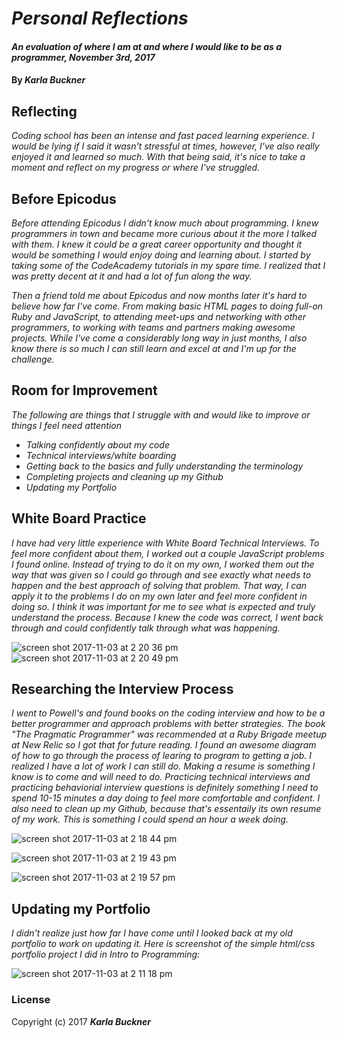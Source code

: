 # _Personal Reflections_

#### _An evaluation of where I am at and where I would like to be as a programmer, November 3rd, 2017_

#### By _**Karla Buckner**_

## Reflecting

_Coding school has been an intense and fast paced learning experience. I would be lying if I said it wasn't stressful at times, however, I've also really enjoyed it and learned so much. With that being said, it's nice to take a moment and reflect on my progress or where I've struggled._

## Before Epicodus

_Before attending Epicodus I didn't know much about programming. I knew programmers in town and became more curious about it the more I talked with them. I knew it could be a great career opportunity and thought it would be something I would enjoy doing and learning about. I started by taking some of the CodeAcademy tutorials in my spare time. I realized that I was pretty decent at it and had a lot of fun along the way._

_Then a friend told me about Epicodus and now months later it's hard to believe how far I've come. From making basic HTML pages to doing full-on Ruby and JavaScript, to attending meet-ups and networking with other programmers, to working with teams and partners making awesome projects. While I've come a considerably long way in just months, I also know there is so much I can still learn and excel at and I'm up for the challenge._

## Room for Improvement

_The following are things that I struggle with and would like to improve or things I feel need attention_

* _Talking confidently about my code_
* _Technical interviews/white boarding_
* _Getting back to the basics and fully understanding the terminology_
* _Completing projects and cleaning up my Github_
* _Updating my Portfolio_

## White Board Practice

_I have had very little experience with White Board Technical Interviews. To feel more confident about them, I worked out a couple JavaScript problems I found online. Instead of trying to do it on my own, I worked them out the way that was given so I could go through and see exactly what needs to happen and the best approach of solving that problem. That way, I can apply it to the problems I do on my own later and feel more confident in doing so. I think it was important for me to see what is expected and truly understand the process. Because I knew the code was correct, I went back through and could confidently talk through what was happening._

![screen shot 2017-11-03 at 2 20 36 pm](https://user-images.githubusercontent.com/27794720/32396459-8de740d0-c0a2-11e7-93f4-21652120363f.png)
![screen shot 2017-11-03 at 2 20 49 pm](https://user-images.githubusercontent.com/27794720/32396460-8dffe504-c0a2-11e7-8dbb-e38b09cd5531.png)

## Researching the Interview Process

_I went to Powell's and found books on the coding interview and how to be a better programmer and approach problems with better strategies. The book "The Pragmatic Programmer" was recommended at a Ruby Brigade meetup at New Relic so I got that for future reading. I found an awesome diagram of how to go through the process of learing to program to getting a job. I realized I have a lot of work I can still do. Making a resume is something I know is to come and will need to do. Practicing technical interviews and practicing behaviorial interview questions is definitely something I need to spend 10-15 minutes a day doing to feel more comfortable and confident. I also need to clean up my Github, because that's essentaily its own resume of my work. This is something I could spend an hour a week doing._

![screen shot 2017-11-03 at 2 18 44 pm](https://user-images.githubusercontent.com/27794720/32396422-590afb36-c0a2-11e7-8652-7176501524cb.png)

![screen shot 2017-11-03 at 2 19 43 pm](https://user-images.githubusercontent.com/27794720/32396461-8e1709d2-c0a2-11e7-8722-feed50a790a6.png)

![screen shot 2017-11-03 at 2 19 57 pm](https://user-images.githubusercontent.com/27794720/32396462-8e2e2b62-c0a2-11e7-8f30-79d233ba41c9.png)

## Updating my Portfolio 

_I didn't realize just how far I have come until I looked back at my old portfolio to work on updating it. Here is screenshot of the simple html/css portfolio project I did in Intro to Programming:_

![screen shot 2017-11-03 at 2 11 18 pm](https://user-images.githubusercontent.com/27794720/32396103-4a3d17e8-c0a1-11e7-908d-aac01bf299d5.png)

### License

Copyright (c) 2017 **_Karla Buckner_**
